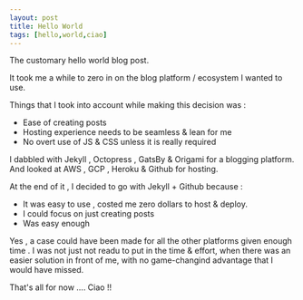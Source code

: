 ```yaml
---
layout: post
title: Hello World
tags: [hello,world,ciao]
---
```


The customary hello world blog post. 

It took me a while to zero in on the blog platform / ecosystem I wanted to use.

Things that I took into account while making this decision was :

* Ease of creating posts
* Hosting experience needs to be seamless & lean for me
* No overt use of JS & CSS unless it is really required

I dabbled with Jekyll , Octopress , GatsBy & Origami for a blogging platform.
And looked at AWS , GCP  , Heroku & Github for hosting.

At the end of it , I decided to go with Jekyll + Github because : 
 - It was easy to use , costed me zero dollars to host & deploy.
 - I could focus on just creating posts 
 - Was easy enough

 Yes , a case could have been made for all the other platforms given enough time . I was not just not readu to put in the time & effort,
 when there was an easier solution in front of me, with no game-changind advantage that I would have missed.

 That's all for now .... Ciao !!